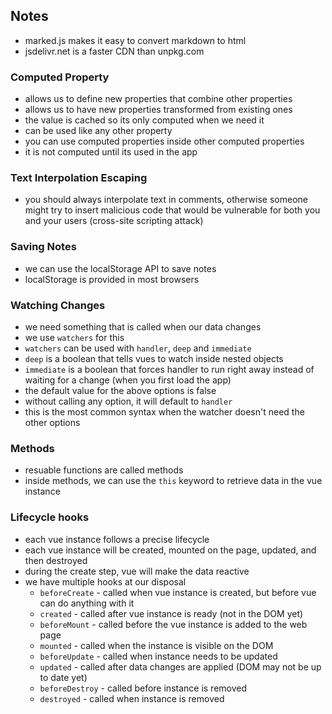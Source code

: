 
## Notes

* marked.js makes it easy to convert markdown to html
* jsdelivr.net is a faster CDN than unpkg.com

### Computed Property

* allows us to define new properties that combine other properties
* allows us to have new properties transformed from existing ones
* the value is cached so its only computed when we need it
* can be used like any other property
* you can use computed properties inside other computed properties
* it is not computed until its used in the app

### Text Interpolation Escaping

* you should always interpolate text in comments, otherwise someone might try to insert malicious code that would be vulnerable for both you and your users (cross-site scripting attack)

### Saving Notes

* we can use the localStorage API to save notes
* localStorage is provided in most browsers

### Watching Changes

* we need something that is called when our data changes
* we use `watchers` for this
* `watchers` can be used with `handler`, `deep` and `immediate`
* `deep` is a boolean that tells vues to watch inside nested objects
* `immediate` is a boolean that forces handler to run right away instead of waiting for a change (when you first load the app)
* the default value for the above options is false
* without calling any option, it will default to `handler`
* this is the most common syntax when the watcher doesn't need the other options

### Methods

* resuable functions are called methods
* inside methods, we can use the `this` keyword to retrieve data in the vue instance

### Lifecycle hooks

* each vue instance follows a precise lifecycle
* each vue instance will be created, mounted on the page, updated, and then destroyed
* during the create step, vue will make the data reactive
* we have multiple hooks at our disposal
	* `beforeCreate` - called when vue instance is created, but before vue can do anything with it
	* `created` - called after vue instance is ready (not in the DOM yet)
	* `beforeMount` - called before the vue instance is added to the web page
	* `mounted` - called when the instance is visible on the DOM
	* `beforeUpdate` - called when instance needs to be updated
	* `updated` - called after data changes are applied (DOM may not be up to date yet)
	* `beforeDestroy` - called before instance is removed
	* `destroyed` - called when instance is removed











